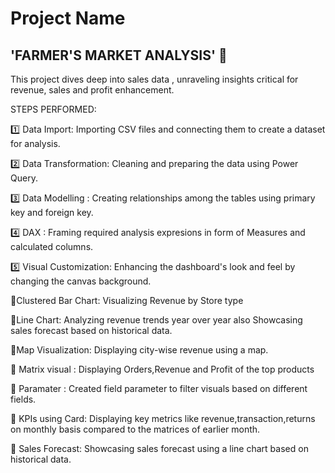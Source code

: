 # Project Name
## 'FARMER'S MARKET ANALYSIS' 📑



This project dives deep into sales data , unraveling insights critical for revenue, sales and profit enhancement.



STEPS PERFORMED:

 
1️⃣ Data Import: Importing CSV files and connecting them to create a dataset for analysis.

2️⃣ Data Transformation: Cleaning and preparing the data using Power Query.

3️⃣ Data Modelling : Creating relationships among the tables using primary key and foreign key.

4️⃣ DAX : Framing required analysis expresions in form of Measures and calculated columns.



5️⃣ Visual Customization: Enhancing the dashboard's look and feel by changing the canvas background.

🔘Clustered Bar Chart: Visualizing Revenue by Store type

🔘Line Chart: Analyzing revenue trends year over year also Showcasing sales forecast based on historical data.

🔘Map Visualization: Displaying city-wise revenue using a map.

🔘 Matrix visual : Displaying Orders,Revenue and Profit of the top products

🔘 Paramater : Created field parameter to filter visuals based on different fields.

🔘 KPIs using Card: Displaying key metrics like revenue,transaction,returns on  monthly basis compared to the matrices of earlier month.

🔘 Sales Forecast: Showcasing sales forecast using a line chart based on historical data.


